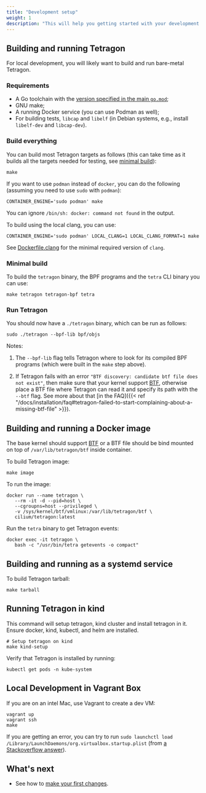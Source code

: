 ```yaml
---
title: "Development setup"
weight: 1
description: "This will help you getting started with your development setup to build Tetragon"
---
```


## Building and running Tetragon

For local development, you will likely want to build and run bare-metal Tetragon.

### Requirements

- A Go toolchain with the [version specified in the main `go.mod`](https://github.com/cilium/tetragon/blob/main/go.mod#L4);
- GNU make;
- A running Docker service (you can use Podman as well);
- For building tests, `libcap` and `libelf` (in Debian systems, e.g., install
  `libelf-dev` and `libcap-dev`).

### Build everything

You can build most Tetragon targets as follows (this can take time as it builds
all the targets needed for testing, see [minimal build](#minimal-build)):

```shell
make
```

If you want to use `podman` instead of `docker`, you can do the following (assuming you
need to use `sudo` with `podman`):

```shell
CONTAINER_ENGINE='sudo podman' make
```
You can ignore `/bin/sh: docker: command not found` in the output.

To build using the local clang, you can use:
```shell
CONTAINER_ENGINE='sudo podman' LOCAL_CLANG=1 LOCAL_CLANG_FORMAT=1 make
```

See [Dockerfile.clang](https://github.com/cilium/tetragon/blob/main/Dockerfile.clang)
for the minimal required version of `clang`.

### Minimal build

To build the `tetragon` binary, the BPF programs and the `tetra` CLI binary you
can use:
```shell
make tetragon tetragon-bpf tetra
```

### Run Tetragon

You should now have a `./tetragon` binary, which can be run as follows:

```shell
sudo ./tetragon --bpf-lib bpf/objs
```

Notes:

1. The `--bpf-lib` flag tells Tetragon where to look for its compiled BPF
   programs (which were built in the `make` step above).

2. If Tetragon fails with an error `"BTF discovery: candidate btf file does not
   exist"`, then make sure that your kernel support [BTF](#btf-requirement),
   otherwise place a BTF file where Tetragon can read it and specify its path
   with the `--btf` flag. See more about that
   [in the FAQ]({{< ref "/docs/installation/faq#tetragon-failed-to-start-complaining-about-a-missing-btf-file" >}}).

## Building and running a Docker image

The base kernel should support [BTF](https://github.com/cilium/tetragon#btf-requirement)
or a BTF file should be bind mounted on top of `/var/lib/tetragon/btf` inside
container.

To build Tetragon image:
```shell
make image
```

To run the image:
```shell
docker run --name tetragon \
   --rm -it -d --pid=host \
   --cgroupns=host --privileged \
   -v /sys/kernel/btf/vmlinux:/var/lib/tetragon/btf \
   cilium/tetragon:latest
```

Run the `tetra` binary to get Tetragon events:
```shell
docker exec -it tetragon \
   bash -c "/usr/bin/tetra getevents -o compact"
```

## Building and running as a systemd service

To build Tetragon tarball:
```shell
make tarball
```

## Running Tetragon in kind

This command will setup tetragon, kind cluster and install tetragon in it. Ensure docker, kind, kubectl, and helm are installed.

```shell
# Setup tetragon on kind
make kind-setup
```

Verify that Tetragon is installed by running:
```shell
kubectl get pods -n kube-system
```

## Local Development in Vagrant Box

If you are on an intel Mac, use Vagrant to create a dev VM:

```shell
vagrant up
vagrant ssh
make
```

If you are getting an error, you can try to run `sudo launchctl load
/Library/LaunchDaemons/org.virtualbox.startup.plist` (from [a Stackoverflow
answer](https://stackoverflow.com/questions/18149546/macos-vagrant-up-failed-dev-vboxnetctl-no-such-file-or-directory)).

## What's next

- See how to [make your first changes](/docs/contribution-guide/making-changes).

